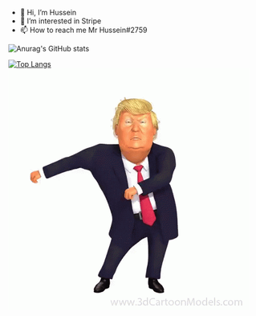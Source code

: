 - 👋 Hi, I’m Hussein
- 👀 I’m interested in Stripe
- 📫 How to reach me Mr Hussein#2759

![Anurag's GitHub stats](https://github-readme-stats.vercel.app/api?username=HusseinGL&show_icons=true&theme=radical)

[![Top Langs](https://github-readme-stats.vercel.app/api/top-langs/?username=HusseinGL)](https://github.com/anuraghazra/github-readme-stats)
![Alt Text](https://github.com/HusseinGL/HusseinGL/blob/main/giphy.gif)
